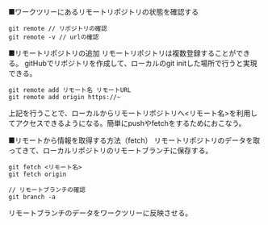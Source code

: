 ■ワークツリーにあるリモートリポジトリの状態を確認する
```
git remote // リポジトリの確認
git remote -v // urlの確認
```

■リモートリポジトリの追加
リモートリポジトリは複数登録することができる。
gitHubでリポジトリを作成して、ローカルのgit initした場所で行うと実現できる。
```
git remote add リモート名 リモートURL
git remote add origin https://~
```
上記を行うことで、ローカルからリモートリポジトリへ<リモート名>を利用してアクセスできるようになる。簡単にpushやfetchをするためにおこなう。

■リモートから情報を取得する方法（fetch）
リモートリポジトリのデータを取ってきて、ローカルリポジトリのリモートブランチに保存する。
```
git fetch <リモート名>
git fetch origin
```
```
// リモートブランチの確認
git branch -a
```
リモートブランチのデータをワークツリーに反映させる。